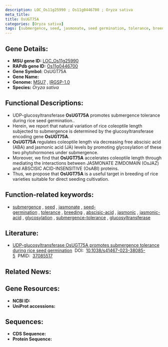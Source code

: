 ```yaml
---
description: LOC_Os11g25990 ; Os11g0446700 ; Oryza sativa
meta_title:
title: OsUGT75A
categories: [Oryza sativa]
tags: [submergence, seed, jasmonate, seed germination, tolerance, breeding, abscisic acid, jasmonic, jasmonic acid, glycosylation, submergence tolerance, glucosyltransferase]
---
```


## Gene Details:
- **MSU gene ID:** [LOC_Os11g25990](http://rice.uga.edu/cgi-bin/ORF_infopage.cgi?orf=LOC_Os11g25990)  
- **RAPdb gene ID:** [Os11g0446700](https://rapdb.dna.affrc.go.jp/locus/?name=Os11g0446700)  
- **Gene Symbol:** OsUGT75A
- **Gene Name:**
- **Genome:**  [MSU7](http://rice.uga.edu/)&nbsp;,&nbsp;[IRGSP-1.0](https://rapdb.dna.affrc.go.jp/download/irgsp1.html)
- **Species:** *Oryza sativa*

## Functional Descriptions:
   - UDP-glucosyltransferase **OsUGT75A** promotes submergence tolerance during rice seed germination..
   - Herein, we report that natural variation of rice coleoptile length subjected to submergence is determined by the glucosyltransferase encoding gene **OsUGT75A**.
   - **OsUGT75A** regulates coleoptile length via decreasing free abscisic acid (ABA) and jasmonic acid (JA) levels by promoting glycosylation of these two phytohormones under submergence.
   - Moreover, we find that **OsUGT75A** accelerates coleoptile length through mediating the interactions between JASMONATE ZIMDOMAIN (OsJAZ) and ABSCISIC ACID-INSENSITIVE (OsABI) proteins.
   - Thus, we propose that **OsUGT75A** is a useful target in breeding of rice varieties suitable for direct seeding cultivation.

## Function-related keywords:
   - [submergence](/tags/submergence/)&nbsp;,&nbsp;[seed](/tags/seed/)&nbsp;,&nbsp;[jasmonate](/tags/jasmonate/)&nbsp;,&nbsp;[seed-germination](/tags/seed-germination/)&nbsp;,&nbsp;[tolerance](/tags/tolerance/)&nbsp;,&nbsp;[breeding](/tags/breeding/)&nbsp;,&nbsp;[abscisic-acid](/tags/abscisic-acid/)&nbsp;,&nbsp;[jasmonic](/tags/jasmonic/)&nbsp;,&nbsp;[jasmonic-acid](/tags/jasmonic-acid/)&nbsp;,&nbsp;[glycosylation](/tags/glycosylation/)&nbsp;,&nbsp;[submergence-tolerance](/tags/submergence-tolerance/)&nbsp;,&nbsp;[glucosyltransferase](/tags/glucosyltransferase/)

## Literature:
   - [UDP-glucosyltransferase OsUGT75A promotes submergence tolerance during rice seed germination](https://www.doi.org/10.1038/s41467-023-38085-5)&nbsp;&nbsp;DOI:&nbsp;&nbsp;[10.1038/s41467-023-38085-5](https://www.doi.org/10.1038/s41467-023-38085-5)&nbsp;&nbsp;PMID:&nbsp;&nbsp;[37085517](https://pubmed.ncbi.nlm.nih.gov/37085517/)

## Related News:

## Gene Resources:
- **NCBI ID:**  []()
- **UniProt accessions:** [](https://www.uniprot.org/uniprotkb//entry)

## Sequences:
- **CDS Sequence:**
- **Protein Sequence:**
